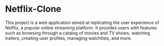 # Netflix-Clone
This project is a web application aimed at replicating the user experience of Netflix, a popular online streaming platform. It provides users with features such as browsing through a catalog of movies and TV shows, watching trailers, creating user profiles, managing watchlists, and more.
